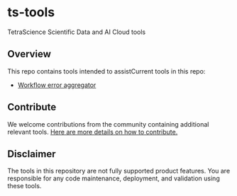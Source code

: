 # ts-tools
TetraScience Scientific Data and AI Cloud tools

## Overview
This repo contains tools intended to assistCurrent tools in this repo: 
* [Workflow error aggregator](https://github.com/tetrascience/ts-tools/workflow-error-aggregator)

## Contribute

We welcome contributions from the community containing additional relevant tools. [Here are more details on how to contribute.](https://github.com/tetrascience/ts-tools/CONTRIBUTING.md)

## Disclaimer

The tools in this repository are not fully supported product features. You are responsible for any code maintenance, deployment, and validation using these tools.

